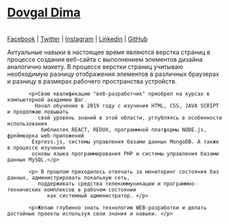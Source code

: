 <h1><a href="http://dovgaldima.pp.ua">Dovgal Dima</a></h1><br>
<a title="Facebook" href="https://www.facebook.com/profile.php?id=100026817609832">Facebook</a> |
<a title="Twitter" href="https://twitter.com/siEcDal41krrZOe">Twitter</a> |
<a title="Instagram" href="https://www.instagram.com/dmitriy_dovgal/?hl=ru">Instagram</a> |
<a title="Linkedin" href="https://www.linkedin.com/in/%D0%B4%D0%BC%D0%B8%D1%82%D1%80%D0%B8%D0%B9-%D0%B4%D0%BE%D0%B2%D0%B3%D0%B0%D0%BB%D1%8C-2672141a2/">Linkedin</a> |
<a title="GitHub" href="https://dmitriy-1986.github.io/">GitHub</a>
 <br>
<p>Актуальные навыки в настоящее время являются верстка страниц
             в процессе создания веб-сайта  с выполнением элементов дизайна аналогично макету.
              В процессе верстки страниц учитываю необходимую разницу  отображения элементов
               в различных браузерах и разницу в размерах рабочего пространства устройств. </p>
      
           <p>Свою квалификацию "веб-разработчик" приобрел на курсах в компьютерной академии Шаг.
             Начал обучение в 2019 году с изучения HTML, CSS, JAVA SCRIPT и продолжаю повышать
              свой уровень знаний в этой области, углубляясь в особенности использования
               библиотек REACT, REDUX, программной платформы NODE.js, фреймворка web-приложений
            Express.js, системы управления базами данных MongoDB. А также в процессе изучения  
            основы языка программирования PHP и системы управления базами данных MySQL.</p>
          
           <p> В прошлом приходилось отвечать за мониторинг состояния баз данных, администрировать локальную сеть,
              поддерживать средства телекоммуникации и программно-технических комплексов в рабочем состоянии
                 как системный администратор. </p>
      
           <p>Желаю глубинно знать технологию WEB-разработки и делать достойные проекты используя свои знания и навыки. </p>

